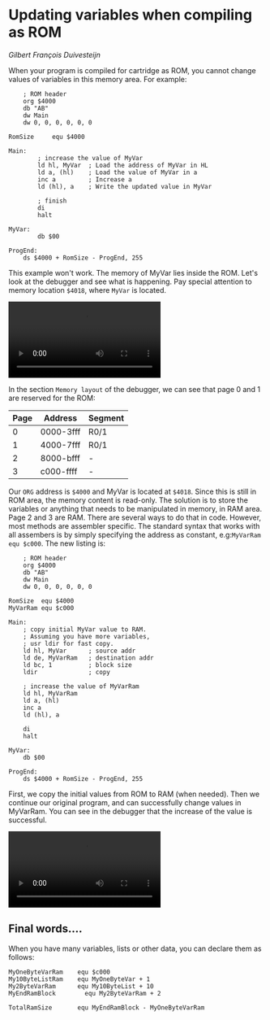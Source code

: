 # Updating variables when compiling as ROM

_Gilbert François Duivesteijn_

When your program is compiled for cartridge as ROM, you cannot change values of variables in this memory area. For example:

```assembly
    ; ROM header
    org $4000
    db "AB"
    dw Main
    dw 0, 0, 0, 0, 0, 0

RomSize     equ $4000

Main:
		; increase the value of MyVar
		ld hl, MyVar  ; Load the address of MyVar in HL
		ld a, (hl)    ; Load the value of MyVar in a
		inc a         ; Increase a
		ld (hl), a    ; Write the updated value in MyVar

		; finish
		di
		halt
		
MyVar:
		db $00
		
ProgEnd:
    ds $4000 + RomSize - ProgEnd, 255
```

This example won't work. The memory of MyVar lies inside the ROM. Let's look at the debugger and see what is happening. Pay special attention to memory location `$4018`, where `MyVar` is located.

<video autoplay="autoplay" loop="loop" controls="control">
	<source src="05_romvar_debug1.mp4" type="video/mp4"/>  		
	Your Browser does not support the video element
</video>


In the section `Memory layout` of the debugger, we can see that page 0 and 1 are reserved for the ROM:

| Page | Address   | Segment |
| ---- | --------- | ------- |
| 0    | 0000-3fff | R0/1    |
| 1    | 4000-7fff | R0/1    |
| 2    | 8000-bfff | -       |
| 3    | c000-ffff | -       |

Our `ORG` address is `$4000` and MyVar is located at `$4018`. Since this is still in ROM area, the memory content is read-only. The solution is to store the variables or anything that needs to be manipulated in memory, in RAM area. Page 2 and 3 are RAM. There are several ways to do that in code. However, most methods are assembler specific. The standard syntax that works with all assembers is by simply specifying the address as constant, e.g:`MyVarRam equ $c000`. The new listing is:

```assembly
    ; ROM header
    org $4000
    db "AB"
    dw Main
    dw 0, 0, 0, 0, 0, 0

RomSize  equ $4000
MyVarRam equ $c000

Main:
    ; copy initial MyVar value to RAM.
    ; Assuming you have more variables,
    ; usr ldir for fast copy.
    ld hl, MyVar      ; source addr
    ld de, MyVarRam   ; destination addr
    ld bc, 1          ; block size
    ldir              ; copy

    ; increase the value of MyVarRam
    ld hl, MyVarRam
    ld a, (hl)
    inc a
    ld (hl), a

    di
    halt

MyVar:
    db $00

ProgEnd:
    ds $4000 + RomSize - ProgEnd, 255
```

First, we copy the initial values from ROM to RAM (when needed). Then we continue our original program, and can successfully change values in MyVarRam. You can see in the debugger that the increase of the value is successful.

<video autoplay="autoplay" loop="loop" controls="control">
	<source src="05_romvar_debug2.mp4" type="video/mp4"/>  		
	Your Browser does not support the video element
</video>



## Final words....

When you have many variables, lists or other data, you can declare them as follows:

```assembly
MyOneByteVarRam    equ $c000
My10ByteListRam    equ MyOneByteVar + 1
My2ByteVarRam      equ My10ByteList + 10
MyEndRamBlock	     equ My2ByteVarRam + 2

TotalRamSize       equ MyEndRamBlock - MyOneByteVarRam
```


